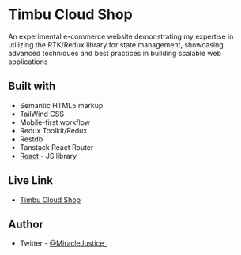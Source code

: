 # Timbu Cloud Shop

An experimental e-commerce website demonstrating my expertise in utilizing the RTK/Redux library for state management, showcasing advanced techniques and best practices in building scalable web applications

## Built with

- Semantic HTML5 markup
- TailWind CSS
- Mobile-first workflow
- Redux Toolkit/Redux 
- Restdb
- Tanstack React Router
- [React](https://reactjs.org/) - JS library

## Live Link

- [Timbu Cloud Shop](https://mj-timbu-cloud-shop.vercel.app/)

## Author

- Twitter - [@MiracleJustice_](https://twitter.com/miraclejustice_)
